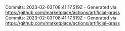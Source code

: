 Commits: 2023-02-03T08:41:17.519Z - Generated via https://github.com/marketplace/actions/artificial-grass
<br>
Commits: 2023-02-03T08:41:17.519Z - Generated via https://github.com/marketplace/actions/artificial-grass
<br>
